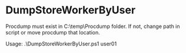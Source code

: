 # DumpStoreWorkerByUser
Procdump must exist in C:\temp\Procdump folder. If not, change path in script or move procdump that location.

Usage: .\DumpStoreWorkerByUser.ps1 user01
